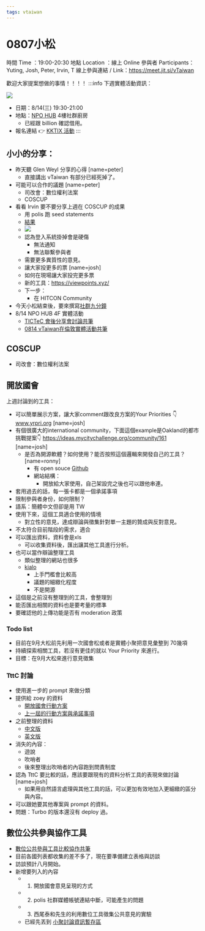 ```yaml
---
tags: vtaiwan 
---
```

# 0807小松
時間 Time ：19:00-20:30
地點 Location ：線上 Online
參與者 Participants：Yuting, Josh, Peter, Irvin, T
線上參與連結 / Link：https://meet.jit.si/vTaiwan

歡迎大家提案想做的事情！！！！
:::info
下週實體活動資訊：

![](https://s3-ap-northeast-1.amazonaws.com/g0v-hackmd-images/uploads/upload_60cdebe4dc6b8e9b0cde31b11f3d4c74.png)
- 日期：8/14(三) 19:30-21:00 
- 地點：[NPO HUB](https://g.co/kgs/ZYBr5BL) 4樓社群廚房
    - 已經跟 billion 確認借用。
- 報名連結 :point_right: [KKTIX 活動](https://vtaiwan.kktix.cc/events/vtaiwaninlondon)
:::
## 小小的分享：
- 昨天聽 Glen Weyl 分享的心得 [name=peter]
    - 直接講出 vTaiwan 有部分已經死掉了。
- 可能可以合作的議題 [name=peter]
    - 司改會：數位權利法案
    - COSCUP 
- 看看 Irvin 要不要分享上週在 COSCUP 的成果 
    - 用 polis 跑 seed statements 
    - [結果](https://pol.is/report/r78djhmbzb5ibfj7fpikh)
    - ![](https://s3-ap-northeast-1.amazonaws.com/g0v-hackmd-images/uploads/upload_f75b4b313fe8b84b942cf488cc9c0c4b.jpg)
    - 認為登入系統掛掉會是硬傷
        - 無法通知
        - 無法聯繫參與者
    - 需要更多異質性的意見。
    - 讓大家投更多的票 [name=josh]
    - 如何在現場讓大家投完更多票
    - 新的工具：https://viewpoints.xyz/ 
    - 下一步：
        - 在 HITCON Community 
- 今天小松結束後，要來撰寫[社群九分鐘](https://g0v.hackmd.io/@jothon/community99-2407)
- 8/14 NPO HUB 4F 實體活動
    - [TICTeC 會後分享會討論共筆](/HPEzI1kcTLGLw14HhOxbmw)
    - [0814 vTaiwan在倫敦實體活動共筆](/KP9VAAU1R9y1F4RobEjPeA)

## COSCUP 
- 司改會：數位權利法案

## 開放國會
上週討論到的工具：
- 可以簡單展示方案，讓大家comment跟改良方案的Your Priorities :point_down:
www.yrpri.org [name=josh]
- 有個很廣大的international community，下面這個example是Oakland的都市挑戰提案:point_down:
https://ideas.mycitychallenge.org/community/161 [name=josh]
    - 是否為開源軟體？如何使用？能否按照這個邏輯來開發自己的工具？[name=ronny]
        - 有 open souce [Github](https://github.com/CitizensFoundation)
        - 網站結構：
            - 開放給大家使用，自己架設完之後也可以跟他串連。
- 套用過去的話，每一張卡都是一個承諾事項
- 限制參與者身份，如何限制？
- 語系：簡體中文但卻是用 TW
- 使用下來，這個工具適合使用的情境
    - 對立性的意見，達成辯論與徵集針對單一主題的贊成與反對意見。
- 不太符合目前階段的需求，適合
- 可以匯出資料，資料會是xls
    - 可以收集資料後，匯出讓其他工具進行分析。
- 也可以當作辯論整理工具
    - 類似整理的網站也很多
    - [kialo](https://www.kialo-edu.com/)
        - 上手門檻會比較高
        - 議題的細緻化程度
        - 不是開源
- 這個是之前沒有整理到的工具，會整理到
- 能否匯出相關的資料也是要考量的標準
- 要確認他的上傳功能是否有 moderation 政策

### Todo list
- 目前在9月大松前先利用一次國會松或者是實體小聚把意見彙整到 70幾項
- 持續探索相關工具，若沒有更佳的就以 Your Priority 來進行。
- 目標：在9月大松來進行意見徵集

### TttC 討論
- 使用進一步的 prompt 來做分類
- 提供給 zoey 的資料
    - [開放國會行動方案](https://www.ly.gov.tw/Pages/Detail.aspx?nodeid=44847&pid=207514)
    - [上一屆的行動方案與承諾事項](https://github.com/ronnywang/tw-opmsf-data/tree/main/data)
- 之前整理的資料
    - [中文版](https://talktothecity.org/report/OGP-ZH)
    - [英文版](https://talktothecity.org/report/OGP)
- 消失的內容：
    - 遊說
    - 吹哨者
    - 後來整理出吹哨者的內容跑到問責制度
- 認為 TttC 要比較的話，應該要跟現有的資料分析工具的表現來做討論 [name=josh]
    - 如果用自然語言處理與其他工具的話，可以更加有效地加入更細緻的區分與內容。
- 可以跟她要其他專案與 prompt 的資料。
- 問題：Turbo 的版本還沒有 deploy 過。

## 數位公共參與協作工具
- [數位公共參與工具比較協作共筆](/@Pno233SAS8G5UfL5OvSRmA/SkXZk8UdR)
- 目前各國列表都收集的差不多了，現在要準備建立表格與訪談
- 訪談預計八月開始。
- 新增要列入的內容
    - 1. 開放國會意見呈現的方式
    - 2. polis 社群媒體帳號連結中斷，可能產生的問題
    - 3. 西尾泰和先生的利用數位工具徵集公共意見的實驗
    - 已經先丟到 [小聚討論資訊暫存區](/MsTKawWUTe6IXnGbwnwPhQ)